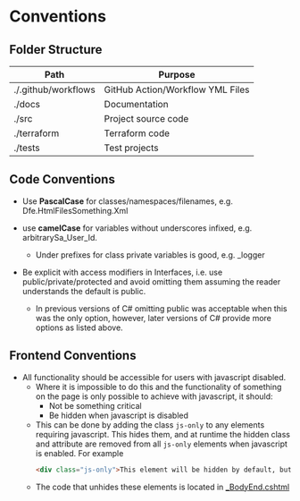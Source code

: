 # Conventions

## Folder Structure

| Path                | Purpose                          |
| ------------------- | -------------------------------- |
| ./.github/workflows | GitHub Action/Workflow YML Files |
| ./docs              | Documentation                    |
| ./src               | Project source code              |
| ./terraform         | Terraform code                   |
| ./tests             | Test projects                    |

## Code Conventions

- Use **PascalCase** for classes/namespaces/filenames, e.g. Dfe.HtmlFilesSomething.Xml

- use **camelCase** for variables without underscores infixed, e.g. arbitrarySa_User_Id.
  - Under prefixes for class private variables is good, e.g. \_logger
- Be explicit with access modifiers in Interfaces, i.e. use public/private/protected and avoid omitting them assuming the reader understands the default is public.
  - In previous versions of C# omitting public was acceptable when this was the only option, however, later versions of C# provide more options as listed above.

## Frontend Conventions
- All functionality should be accessible for users with javascript disabled.
  - Where it is impossible to do this and the functionality of something on the page is only possible to achieve with javascript, it should:
    - Not be something critical
    - Be hidden when javascript is disabled
  - This can be done by adding the class `js-only` to any elements requiring javascript. This hides them, and at runtime the hidden class and attribute are removed from all `js-only` elements when javascript is enabled.
    For example
    ```html
    <div class="js-only">This element will be hidden by default, but made visible via JS.</div>
    ```
  - The code that unhides these elements is located in [_BodyEnd.cshtml](src/Dfe.PlanTech.Web/Views/Shared/_BodyEnd.cshtml)

